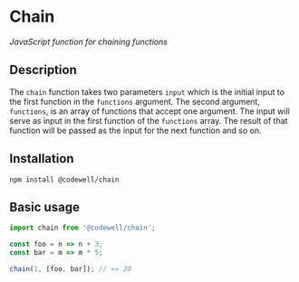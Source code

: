 # Chain
*JavaScript function for chaining functions*

## Description
The `chain` function takes two parameters
`input` which is the initial input to the first function in the `functions` argument.
The second argument, `functions`, is an array of functions that accept one argument.
The input will serve as input in the first function of the `functions` array. The result of that function will be passed as the input for the next function and so on.

## Installation
```
npm install @codewell/chain
```

## Basic usage
```JavaScript
import chain from '@codewell/chain';

const foo = n => n + 3;
const bar = m => m * 5;

chain(1, [foo, bar]); // => 20
```
